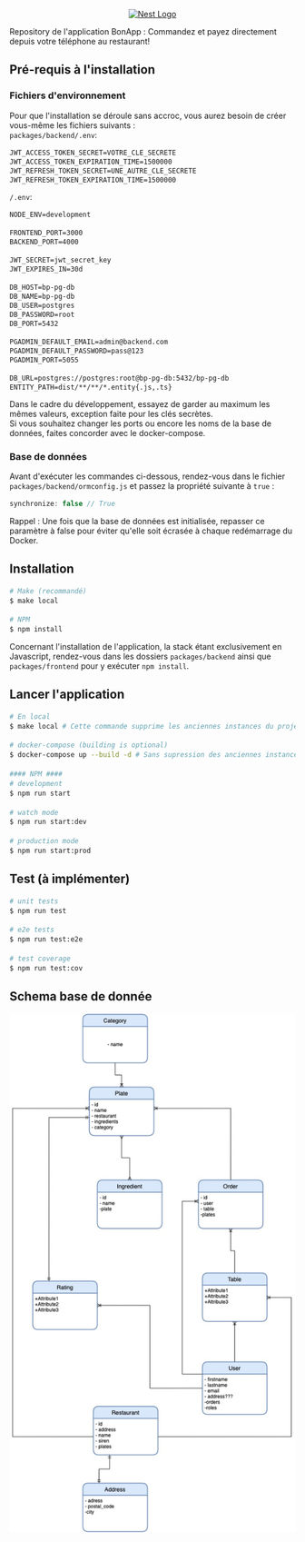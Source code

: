 <p align="center">
  <a href="http://nestjs.com/" target="blank"><img src="https://nestjs.com/img/logo_text.svg" width="320" alt="Nest Logo" /></a>
</p>

Repository de l'application BonApp : Commandez et payez directement depuis votre téléphone au restaurant!

## Pré-requis à l'installation

### Fichiers d'environnement
Pour que l'installation se déroule sans accroc, vous aurez besoin de créer vous-même les fichiers suivants :  
```packages/backend/.env```:  
```
JWT_ACCESS_TOKEN_SECRET=VOTRE_CLE_SECRETE
JWT_ACCESS_TOKEN_EXPIRATION_TIME=1500000
JWT_REFRESH_TOKEN_SECRET=UNE_AUTRE_CLE_SECRETE
JWT_REFRESH_TOKEN_EXPIRATION_TIME=1500000
```

```/.env```:
```
NODE_ENV=development

FRONTEND_PORT=3000
BACKEND_PORT=4000

JWT_SECRET=jwt_secret_key
JWT_EXPIRES_IN=30d

DB_HOST=bp-pg-db
DB_NAME=bp-pg-db
DB_USER=postgres
DB_PASSWORD=root
DB_PORT=5432

PGADMIN_DEFAULT_EMAIL=admin@backend.com
PGADMIN_DEFAULT_PASSWORD=pass@123
PGADMIN_PORT=5055

DB_URL=postgres://postgres:root@bp-pg-db:5432/bp-pg-db
ENTITY_PATH=dist/**/**/*.entity{.js,.ts}
```
Dans le cadre du développement, essayez de garder au maximum les mêmes valeurs, exception faite pour les clés secrètes.  
Si vous souhaitez changer les ports ou encore les noms de la base de données, faites concorder avec le docker-compose.


### Base de données
Avant d'exécuter les commandes ci-dessous, rendez-vous dans le fichier ```packages/backend/ormconfig.js``` 
et passez la propriété suivante à ```true``` :
```javascript
synchronize: false // True
```
Rappel : Une fois que la base de données est initialisée, repasser ce paramètre à false pour éviter qu'elle soit écrasée à chaque redémarrage du Docker.
## Installation
```bash
# Make (recommandé)
$ make local 

# NPM
$ npm install
```

Concernant l'installation de l'application, la stack étant exclusivement en Javascript, rendez-vous dans les dossiers
```packages/backend``` ainsi que ```packages/frontend``` pour y exécuter ```npm install```.

## Lancer l'application

```bash
# En local
$ make local # Cette commande supprime les anciennes instances du projet et le rebuild.

# docker-compose (building is optional)
$ docker-compose up --build -d # Sans supression des anciennes instances.

#### NPM ####
# development
$ npm run start

# watch mode
$ npm run start:dev

# production mode
$ npm run start:prod
```

## Test (à implémenter)

```bash
# unit tests
$ npm run test

# e2e tests
$ npm run test:e2e

# test coverage
$ npm run test:cov
```
## Schema base de donnée
![alt text](./bdd_bonApp.jpeg)

